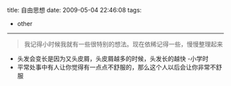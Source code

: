 title: 自由思想
date: 2009-05-04 22:46:08
tags:
- other
---
> 我记得小时候我就有一些很特别的想法。现在依稀记得一些，慢慢整理起来

<!-- more -->
* 头发会变长是因为又头皮屑，头皮屑越多的时候，头发长的越快 -小学时
* 平常处事中有人让你觉得有一点点不舒服的，那么这个人以后会让你非常不舒服
